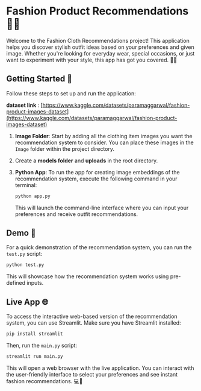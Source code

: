 
# Fashion Product Recommendations 👗👔

Welcome to the Fashion Cloth Recommendations project! This application helps you discover stylish outfit ideas based on your preferences and given image. Whether you're looking for everyday wear, special occasions, or just want to experiment with your style, this app has got you covered. 💃🕺

## Getting Started 🚀

Follow these steps to set up and run the application:

**dataset link** : [https://www.kaggle.com/datasets/paramaggarwal/fashion-product-images-dataset](https://www.kaggle.com/datasets/paramaggarwal/fashion-product-images-dataset)

1. **Image Folder**: Start by adding all the clothing item images you want the recommendation system to consider. You can place these images in the `Image` folder within the project directory.
2. Create a **models folder** and **uploads** in the root directory.

3. **Python App**: To run the app for creating image embeddings of the recommendation system, execute the following command in your terminal:

   ```bash
   python app.py
   ```

   This will launch the command-line interface where you can input your preferences and receive outfit recommendations.

## Demo 🎥

For a quick demonstration of the recommendation system, you can run the `test.py` script:

```bash
python test.py
```

This will showcase how the recommendation system works using pre-defined inputs.

## Live App 🌐

To access the interactive web-based version of the recommendation system, you can use Streamlit. Make sure you have Streamlit installed:

```bash
pip install streamlit
```

Then, run the `main.py` script:

```bash
streamlit run main.py
```

This will open a web browser with the live application. You can interact with the user-friendly interface to select your preferences and see instant fashion recommendations. 💻👗

